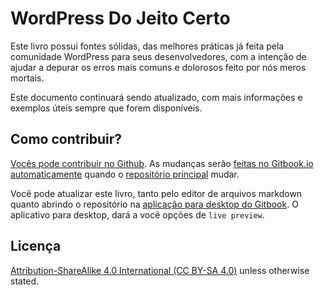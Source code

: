 # WordPress Do Jeito Certo

Este livro possui fontes sólidas, das melhores práticas já feita pela comunidade WordPress para seus desenvolvedores, com a intenção de ajudar a depurar os erros mais comuns e dolorosos feito por nós meros mortais.

Este documento continuará sendo atualizado, com mais informações e exemplos úteis sempre que forem disponíveis.

## Como contribuir?

[Vocês pode contribuir no Github](https://github.com/Tarendai/WordPress-The-Right-Way/pt). As mudanças serão [feitas no Gitbook.io automaticamente](https://www.gitbook.io/book/tarendai/wordpress-the-right-way/activity) quando o [repositório principal](https://github.com/Tarendai/WordPress-The-Right-Way) mudar.

Você pode atualizar este livro, tanto pelo editor de arquivos markdown quanto abrindo o repositório na [aplicação para desktop do Gitbook](https://github.com/GitbookIO/editor/blob/master/README.md). O aplicativo para desktop, dará a você opções de `live preview`.

## Licença

[Attribution-ShareAlike 4.0 International (CC BY-SA 4.0)](http://creativecommons.org/licenses/by-sa/4.0/) unless otherwise stated.
